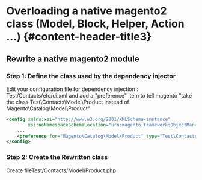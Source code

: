 # Overloading a native magento2 class \(Model, Block, Helper, Action ...\) {#content-header-title3}

## Rewrite a native magento2 module

### Step 1: Define the class used by the dependency injector

Edit your configuration file for dependency injection : Test/Contacts/etc/di.xml and add a "preference" item to tell magento "take the class Test\Contacts\Model\Product instead of Magento\Catalog\Model\Product"

```xml
<config xmlns:xsi="http://www.w3.org/2001/XMLSchema-instance"
        xsi:noNamespaceSchemaLocation="urn:magento:framework:ObjectManager/etc/config.xsd">
    ...
    <preference for="Magento\Catalog\Model\Product" type="Test\Contacts\Model\Product" />
</config>
```

### Step 2: Create the Rewritten class

Create fileTest/Contacts/Model/Product.php

